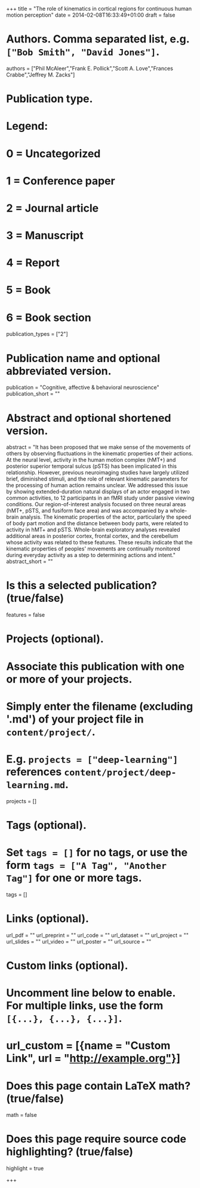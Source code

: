 +++
title = "The role of kinematics in cortical regions for continuous human motion perception"
date = 2014-02-08T16:33:49+01:00
draft = false

# Authors. Comma separated list, e.g. `["Bob Smith", "David Jones"]`.
authors = ["Phil McAleer","Frank E. Pollick","Scott A. Love","Frances Crabbe","Jeffrey M. Zacks"]

# Publication type.
# Legend:
# 0 = Uncategorized
# 1 = Conference paper
# 2 = Journal article
# 3 = Manuscript
# 4 = Report
# 5 = Book
# 6 = Book section
publication_types = ["2"]

# Publication name and optional abbreviated version.
publication = "Cognitive, affective & behavioral neuroscience"
publication_short = ""

# Abstract and optional shortened version.
abstract = "It has been proposed that we make sense of the movements of others by observing fluctuations in the kinematic properties of their actions. At the neural level, activity in the human motion complex (hMT+) and posterior superior temporal sulcus (pSTS) has been implicated in this relationship. However, previous neuroimaging studies have largely utilized brief, diminished stimuli, and the role of relevant kinematic parameters for the processing of human action remains unclear. We addressed this issue by showing extended-duration natural displays of an actor engaged in two common activities, to 12 participants in an fMRI study under passive viewing conditions. Our region-of-interest analysis focused on three neural areas (hMT+, pSTS, and fusiform face area) and was accompanied by a whole-brain analysis. The kinematic properties of the actor, particularly the speed of body part motion and the distance between body parts, were related to activity in hMT+ and pSTS. Whole-brain exploratory analyses revealed additional areas in posterior cortex, frontal cortex, and the cerebellum whose activity was related to these features. These results indicate that the kinematic properties of peoples' movements are continually monitored during everyday activity as a step to determining actions and intent."
abstract_short = ""


# Is this a selected publication? (true/false)
features = false

# Projects (optional).
#   Associate this publication with one or more of your projects.
#   Simply enter the filename (excluding '.md') of your project file in `content/project/`.
#   E.g. `projects = ["deep-learning"]` references `content/project/deep-learning.md`.
projects = []

# Tags (optional).
#   Set `tags = []` for no tags, or use the form `tags = ["A Tag", "Another Tag"]` for one or more tags.
tags = []

# Links (optional).
url_pdf = ""
url_preprint = ""
url_code = ""
url_dataset = ""
url_project = ""
url_slides = ""
url_video = ""
url_poster = ""
url_source = ""

# Custom links (optional).
#   Uncomment line below to enable. For multiple links, use the form `[{...}, {...}, {...}]`.
# url_custom = [{name = "Custom Link", url = "http://example.org"}]

# Does this page contain LaTeX math? (true/false)
math = false

# Does this page require source code highlighting? (true/false)
highlight = true


+++
